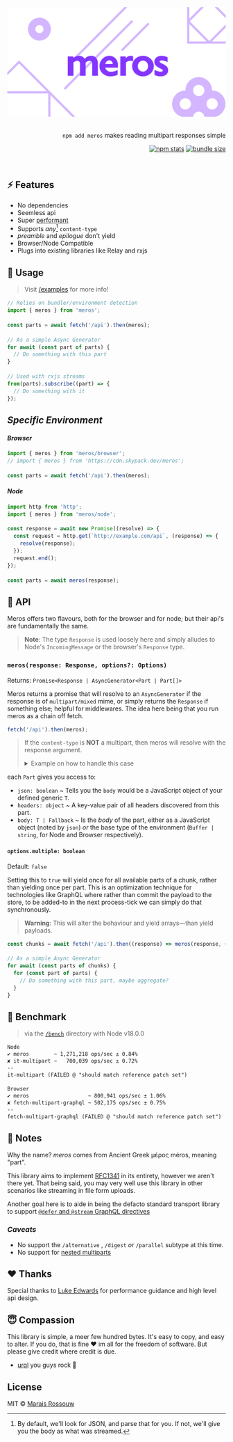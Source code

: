 <img src="logo.svg" alt="meros">

<br />
<br />

<div align="right">

`npm add meros` makes reading multipart responses simple

[![npm stats](https://badgen.net/npm/dw/meros)](https://npm-stat.com/charts.html?package=meros)
[![bundle size](https://badgen.net/bundlephobia/minzip/meros)](https://bundlephobia.com/result?p=meros)

<br />

</div>

## ⚡ Features

- No dependencies
- Seemless api
- Super [performant](#-benchmark)
- Supports _any_[^1] `content-type`
- _preamble_ and _epilogue_ don't yield
- Browser/Node Compatible
- Plugs into existing libraries like Relay and rxjs

[^1]: By default, we'll look for JSON, and parse that for you. If not, we'll give you the body as what was streamed.

## 🚀 Usage

> Visit [/examples](/examples) for more info!

```ts
// Relies on bundler/environment detection
import { meros } from 'meros';

const parts = await fetch('/api').then(meros);

// As a simple Async Generator
for await (const part of parts) {
  // Do something with this part
}

// Used with rxjs streams
from(parts).subscribe((part) => {
  // Do something with it
});
```

## _Specific Environment_

#### _Browser_

```ts
import { meros } from 'meros/browser';
// import { meros } from 'https://cdn.skypack.dev/meros';

const parts = await fetch('/api').then(meros);
```

#### _Node_

```ts
import http from 'http';
import { meros } from 'meros/node';

const response = await new Promise((resolve) => {
  const request = http.get(`http://example.com/api`, (response) => {
    resolve(response);
  });
  request.end();
});

const parts = await meros(response);
```

## 🔎 API

Meros offers two flavours, both for the browser and for node; but their api's are fundamentally the same.

> **Note**: The type `Response` is used loosely here and simply alludes to Node's `IncomingMessage` or the browser's
> `Response` type.

### `meros(response: Response, options?: Options)`

Returns: `Promise<Response | AsyncGenerator<Part | Part[]>`

Meros returns a promise that will resolve to an `AsyncGenerator` if the response is of `multipart/mixed` mime, or simply
returns the `Response` if something else; helpful for middlewares. The idea here being that you run meros as a chain off
fetch.

```ts
fetch('/api').then(meros);
```

> If the `content-type` is **NOT** a multipart, then meros will resolve with the response argument.
>
> <details>
> <summary>Example on how to handle this case</summary>
>
> ```ts
> import { meros } from 'meros';
>
> const response = await fetch('/api'); // Assume this isnt multipart
> const parts = await meros(response);
>
> if (parts[Symbol.asyncIterator] < 'u') {
>   for await (const part of parts) {
>     // Do something with this part
>   }
> } else {
>   const data = await parts.json();
> }
> ```
>
> </details>

each `Part` gives you access to:

- `json: boolean` ~ Tells you the `body` would be a JavaScript object of your defined generic `T`.
- `headers: object` ~ A key-value pair of all headers discovered from this part.
- `body: T | Fallback` ~ Is the _body_ of the part, either as a JavaScript object (noted by `json`) _or_ the base type
  of the environment (`Buffer | string`, for Node and Browser respectively).

#### `options.multiple: boolean`

Default: `false`

Setting this to `true` will yield once for all available parts of a chunk, rather than yielding once per part. This is
an optimization technique for technologies like GraphQL where rather than commit the payload to the store, to be
added-to in the next process-tick we can simply do that synchronously.

> **Warning**: This will alter the behaviour and yield arrays—than yield payloads.

```ts
const chunks = await fetch('/api').then((response) => meros(response, { multiple: true }));

// As a simple Async Generator
for await (const parts of chunks) {
  for (const part of parts) {
    // Do something with this part, maybe aggregate?
  }
}
```

## 💨 Benchmark

> via the [`/bench`](/bench) directory with Node v18.0.0

```
Node
✔ meros        ~ 1,271,218 ops/sec ± 0.84%
✘ it-multipart ~   700,039 ops/sec ± 0.72%
--
it-multipart (FAILED @ "should match reference patch set")

Browser
✔ meros                   ~ 800,941 ops/sec ± 1.06%
✘ fetch-multipart-graphql ~ 502,175 ops/sec ± 0.75%
--
fetch-multipart-graphql (FAILED @ "should match reference patch set")
```

## 🎒 Notes

Why the name? _meros_ comes from Ancient Greek μέρος méros, meaning "part".

This library aims to implement [RFC1341] in its entirety, however we aren't there yet. That being said, you may very
well use this library in other scenarios like streaming in file form uploads.

Another goal here is to aide in being the defacto standard transport library to support
[`@defer` and `@stream` GraphQL directives](https://foundation.graphql.org/news/2020/12/08/improving-latency-with-defer-and-stream-directives/)

### _Caveats_

- No support the `/alternative` , `/digest` _or_ `/parallel` subtype at this time.
- No support for [nested multiparts](https://tools.ietf.org/html/rfc1341#appendix-C)

## ❤ Thanks

Special thanks to [Luke Edwards](https://github.com/lukeed) for performance guidance and high level api design.

## 😇 Compassion

This library is simple, a meer few hundred bytes. It's easy to copy, and easy to alter. If you do, that is fine ❤️ im
all for the freedom of software. But please give credit where credit is due.

- [urql](https://github.com/FormidableLabs/urql/blob/78368cf5bfcdd04bd663d8775d8883962128376b/packages/core/src/internal/fetchSource.ts#L34-L35)
  you guys rock 🫶

## License

MIT © [Marais Rossouw](https://marais.io)

[rfc1341]: https://tools.ietf.org/html/rfc1341 'The Multipart Content-Type'

